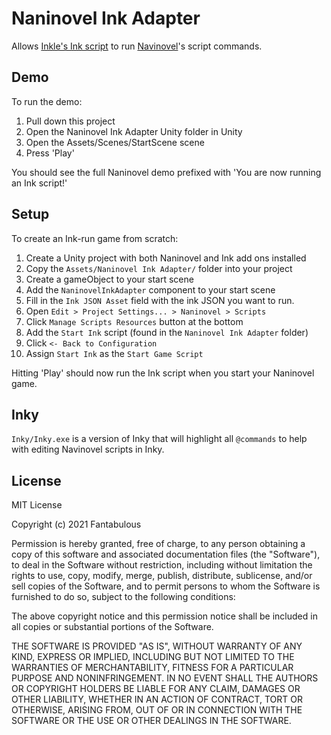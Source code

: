 # Naninovel Ink Adapter

Allows [Inkle's Ink script](https://www.inklestudios.com/ink/) to run [Navinovel](https://naninovel.com)'s script commands.

## Demo

To run the demo:
1. Pull down this project
2. Open the Naninovel Ink Adapter Unity folder in Unity
3. Open the Assets/Scenes/StartScene scene
4. Press 'Play'

You should see the full Naninovel demo prefixed with 'You are now running an Ink script!'

## Setup

To create an Ink-run game from scratch:
1. Create a Unity project with both Naninovel and Ink add ons installed
2. Copy the `Assets/Naninovel Ink Adapter/` folder into your project
3. Create a gameObject to your start scene
4. Add the `NaninovelInkAdapter` component to your start scene
3. Fill in the `Ink JSON Asset` field with the ink JSON you want to run.
4. Open `Edit > Project Settings... > Naninovel > Scripts`
5. Click `Manage Scripts Resources` button at the bottom
6. Add the `Start Ink` script (found in the `Naninovel Ink Adapter` folder)
7. Click `<- Back to Configuration`
8. Assign `Start Ink` as the `Start Game Script`

Hitting 'Play' should now run the Ink script when you start your Naninovel game.

## Inky

`Inky/Inky.exe` is a version of Inky that will highlight all `@commands` to help with editing Navinovel scripts in Inky.

## License

MIT License

Copyright (c) 2021 Fantabulous

Permission is hereby granted, free of charge, to any person obtaining a copy
of this software and associated documentation files (the "Software"), to deal
in the Software without restriction, including without limitation the rights
to use, copy, modify, merge, publish, distribute, sublicense, and/or sell
copies of the Software, and to permit persons to whom the Software is
furnished to do so, subject to the following conditions:

The above copyright notice and this permission notice shall be included in all
copies or substantial portions of the Software.

THE SOFTWARE IS PROVIDED "AS IS", WITHOUT WARRANTY OF ANY KIND, EXPRESS OR
IMPLIED, INCLUDING BUT NOT LIMITED TO THE WARRANTIES OF MERCHANTABILITY,
FITNESS FOR A PARTICULAR PURPOSE AND NONINFRINGEMENT. IN NO EVENT SHALL THE
AUTHORS OR COPYRIGHT HOLDERS BE LIABLE FOR ANY CLAIM, DAMAGES OR OTHER
LIABILITY, WHETHER IN AN ACTION OF CONTRACT, TORT OR OTHERWISE, ARISING FROM,
OUT OF OR IN CONNECTION WITH THE SOFTWARE OR THE USE OR OTHER DEALINGS IN THE
SOFTWARE.
